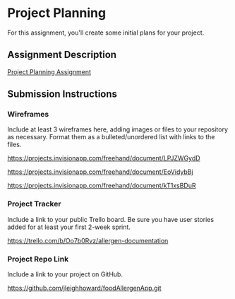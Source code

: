 # Project Planning
For this assignment, you'll create some initial plans for your project.

## Assignment Description
[Project Planning Assignment](https://education.launchcode.org/liftoff/modules/assignments/project-planning)

## Submission Instructions

### Wireframes

Include at least 3 wireframes here, adding images or files to your repository as necessary. Format them as a bulleted/unordered list with links to the files.

https://projects.invisionapp.com/freehand/document/LPJZWGydD

https://projects.invisionapp.com/freehand/document/EoVidybBj

https://projects.invisionapp.com/freehand/document/kT1xsBDuR

### Project Tracker

Include a link to your public Trello board. Be sure you have user stories added for at least your first 2-week sprint.

https://trello.com/b/Oo7b0Rvz/allergen-documentation

### Project Repo Link

Include a link to your project on GitHub.

https://github.com/jleighhoward/foodAllergenApp.git

